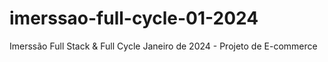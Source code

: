# imerssao-full-cycle-01-2024
Imerssão Full Stack &amp; Full Cycle Janeiro de 2024 - Projeto de E-commerce 
